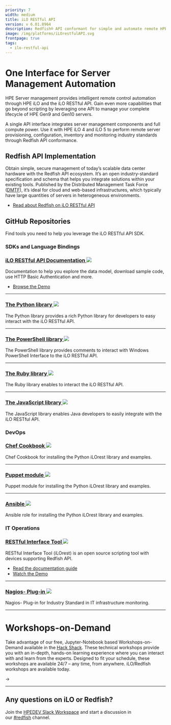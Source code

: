 ```yaml
---
priority: 7
width: medium
title: iLO RESTful API
version: v 6.01.8964
description: Redfish® API conformant for simple and automate remote HPE Server management.
image: /img/platforms/iLOrestfulAPI.svg
frontpage: true
tags:
  - ilo-restful-api
---
```

# One Interface for Server Management Automation

HPE Server management provides intelligent remote control automation through HPE iLO and the iLO RESTful API. Gain even more capabilities that go beyond scripting by leveraging one API to manage your complete lifecycle of HPE Gen9 and Gen10 servers.

A single API interface integrates server management components and full compute power. Use it with HPE iLO 4 and iLO 5 to perform remote server provisioning, configuration, inventory and monitoring industry standards through Redfish API conformance.

## Redfish API Implementation

Obtain simple, secure management of today’s scalable data center hardware with the Redfish API ecosystem. It’s an open industry-standard specification and schema that helps you integrate solutions within your existing tools. Published by the Distributed Management Task Force ([DMTF](http://www.dmtf.org/standards/redfish)), it’s ideal for cloud and web-based infrastructures, which typically have large quantities of servers in heterogeneous environments.

* [Read about Redfish on iLO RESTful API](https://h20195.www2.hpe.com/V2/GetDocument.aspx?docname=4AA6-1727ENW)

## GitHub Repositories

Find tools you need to help you leverage the iLO RESTful API SDK.

### SDKs and Language Bindings

### [iLO RESTful API Documentation ![](Github)](https://hewlettpackard.github.io/ilo-rest-api-docs/)

Documentation to help you explore the data model, download sample code, use HTTP Basic Authentication and more.

* [Browse the Demo](https://ilorestfulapiexplorer.ext.hpe.com/)

- - -

### [The Python library ![](Github)](https://github.com/HewlettPackard/python-ilorest-library)

The Python library provides a rich Python library for developers to easy interact with the iLO RESTful API.

- - -

### [The PowerShell library ![](Github)](https://github.com/HewlettPackard/PowerShell-ProLiant-SDK)

The PowerShell library provides comments to interact with Windows PowerShell Interface to the iLO RESTful API.

- - -

### [The Ruby library ![](Github)](https://github.com/HewlettPackard/ilo-sdk-ruby)

The Ruby library enables to interact the iLO RESTful API.

- - -

### [The JavaScript library ![](Github)](https://github.com/HewlettPackard/javascript-ilorest-library)

The JavaScript library enables Java developers to easily integrate with the iLO RESTful API.

### DevOps

### [Chef Cookbook ![](Github)](https://github.com/HewlettPackard/chef-ilorest-cookbook)

Chef Cookbook for installing the Python iLOrest library and examples.

- - -

### [Puppet module ![](Github)](https://github.com/HewlettPackard/puppet-ilorest-module)

Puppet module for installing the Python iLOrest library and examples.

- - -

### [Ansible ![](Github)](https://github.com/HewlettPackard/ansible-ilorest-role)

Ansible role for installing the Python iLOrest library and examples.

### IT Operations

### [RESTful Interface Tool ![](Github)](https://github.com/HewlettPackard/python-redfish-utility)

RESTful Interface Tool (iLOrest) is an open source scripting tool with devices supporting Redfish API.

* [Read the documentation guide](https://hewlettpackard.github.io/python-redfish-utility/)
* [Watch the Demo](https://www.youtube.com/watch?v=xfEN95pNNfY)

- - -

### [Nagios- Plug-in ![](Github)](https://github.com/HewlettPackard/nagios-hpeilo-restful-extension)

Nagios- Plug-in for Industry Standard in IT infrastructure monitoring.

- - -

# Workshops-on-Demand

Take advantage of our free, Jupyter-Notebook based Workshops-on-Demand available in the [Hack Shack](https://hackshack.hpedev.io). These technical workshops provide you with an in-depth, hands-on learning experience where you can interact with and learn from the experts. Designed to fit your schedule, these workshops are available 24/7 – any time, from anywhere. iLO/Redfish workshops are available today.

\-> 
- - -

## Any questions on iLO or Redfish?

Join the [HPEDEV Slack Workspace](https://slack.hpedev.io/) and start a discussion in our [\#redfish](https://hpedev.slack.com/archives/C9RRCL9TJ) channel.